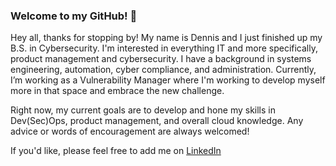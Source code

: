 ### Welcome to my GitHub! 👋

Hey all, thanks for stopping by! My name is Dennis and I just finished up my B.S. in Cybersecurity. I'm interested in everything IT and more specifically, product management and cybersecurity. I have a background in systems engineering, automation, cyber compliance, and administration. Currently, I’m working as a Vulnerability Manager where I'm working to develop myself more in that space and embrace the new challenge.

Right now, my current goals are to develop and hone my skills in Dev(Sec)Ops, product management, and overall cloud knowledge. Any advice or words of encouragement are always welcomed!


If you'd like, please feel free to add me on [LinkedIn](https://www.linkedin.com/in/dennis-perrone)

<!--
**dennis-perrone/dennis-perrone** is a ✨ _special_ ✨ repository because its `README.md` (this file) appears on your GitHub profile.

Here are some ideas to get you started:

- 🔭 I’m currently working on ...
- 🌱 I’m currently learning ...
- 👯 I’m looking to collaborate on ...
- 🤔 I’m looking for help with ...
- 💬 Ask me about ...
- 📫 How to reach me: ...
- 😄 Pronouns: ...
- ⚡ Fun fact: ...
-->
